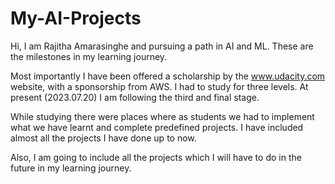 # My-AI-Projects
Hi, I am Rajitha Amarasinghe and pursuing a path in AI and ML. These are the milestones in my learning journey.

Most importantly I have been offered a scholarship by the www.udacity.com website, with a sponsorship from AWS. I had to study for three levels. At present (2023.07.20) I am following the third and final stage.

While studying there were places where as students we had to implement what we have learnt and complete predefined projects. I have included almost all the projects I have done up to now.  

Also, I am going to include all the projects which I will have to do in the future in my learning journey.
